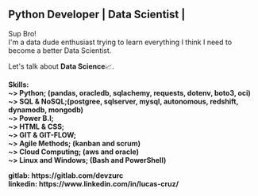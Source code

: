 ## Python Developer | Data Scientist |



<p>
  Sup Bro! <br>
I'm a data dude enthusiast trying to learn everything I think I need to become a better Data Scientist.
</p>


<p>
  Let's talk about <b>Data Science</b>📈.
</p>
<p>
  <b>Skills:</br>
    <b>~></b> Python; (pandas, oracledb, sqlachemy, requests, dotenv, boto3, oci)<br>
    <b>~></b> SQL  & NoSQL;(postgree, sqlserver, mysql, autonomous, redshift, dynamodb, mongodb)<br>
    <b>~></b> Power B.I; <br>
    <b>~></b> HTML & CSS;<br>
    <b>~></b> GIT  & GIT-FLOW;<br>
    <b>~></b> Agile Methods; (kanban and scrum)<br>
    <b>~></b> Cloud Computing; (aws and oracle)<br>
    <b>~></b> Linux and Windows; (Bash and PowerShell)<br>
</p>
<b>gitlab: https://gitlab.com/devzurc</b><br>
<b>linkedin: https://www.linkedin.com/in/lucas-cruz/</b>
